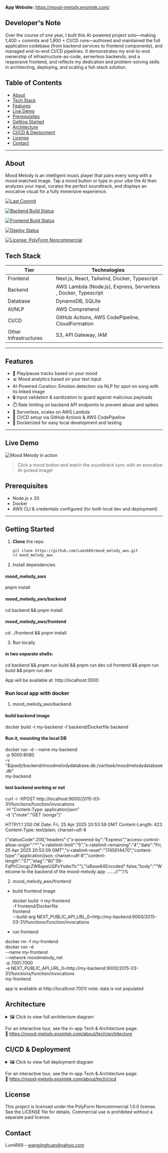 **App Website:** https://mood-melody.ensintek.com/

## Developer's Note

Over the course of one year, I built this AI-powered project solo—making 1,400 + commits and 1,800 + CI/CD runs—authored and maintained the full application codebase (from backend services to frontend components), and managed end-to-end CI/CD pipelines. It demonstrates my end-to-end ownership of infrastructure-as-code, serverless backends, and a responsive frontend, and reflects my dedication and problem-solving skills in architecting, deploying, and scaling a full-stack solution.

## Table of Contents

- [About](#about)
- [Tech Stack](#tech-stack)
- [Features](#features)
- [Live Demo](#live-demo)
- [Prerequisites](#prerequisites)
- [Getting Started](#getting-started)
- [Architecture](#architecture)
- [CI/CD & Deployment](#ci-cd--deployment)
- [License](#license)
- [Contact](#contact)

---

## About

Mood Melody is an intelligent music player that pairs every song with a mood‑matched image. Tap a mood button or type in your vibe the AI then analyzes your input, curates the perfect soundtrack, and displays an evocative visual for a fully immersive experience.

[![Last Commit](https://img.shields.io/github/last-commit/Lumi669/mood_melody_aws)](https://github.com/Lumi669/mood_melody_aws/commits)

[![Backend Build Status](https://github.com/Lumi669/mood_melody_aws/actions/workflows/build-backend.yml/badge.svg)](https://github.com/Lumi669/mood_melody_aws/actions/workflows/build-backend.yml)

[![Frontend Build Status](https://github.com/Lumi669/mood_melody_aws/actions/workflows/build-frontend.yml/badge.svg)](https://github.com/Lumi669/mood_melody_aws/actions/workflows/build-frontend.yml)

[![Deploy Status](https://img.shields.io/endpoint?url=https%3A%2F%2Fmood-melody-badges-images-prod.s3.eu-north-1.amazonaws.com%2Fdeploy-status.json)](https://mood-melody.ensintek.com/)

[![License: PolyForm Noncommercial](https://img.shields.io/badge/License-PolyForm%20Noncommercial-blue.svg)](LICENSE)

## Tech Stack

| Tier                  | Technologies                                                   |
| --------------------- | -------------------------------------------------------------- |
| Frontend              | Next.js, React, Tailwind, Docker, Typescript                   |
| Backend               | AWS Lambda (Node.js), Express, Serverless , Docker, Typescript |
| Database              | DynamoDB, SQLite                                               |
| AI/NLP                | AWS Comprehend                                                 |
| CI/CD                 | GitHub Actions, AWS CodePipeline, CloudFormation               |
| Other Infrastructures | S3, API Gateway, IAM                                           |

---

## Features

- 🎵 Play/pause tracks based on your mood
- 📊 Mood analytics based on your text input
- AI-Powered Curation: Emotion detection via NLP for spot-on song with its linked image
- 🔒 Input validation & sanitization to guard against malicious payloads
- ⏱️ Rate limiting on backend API endpoints to prevent abuse and spikes
- 🚀 Serverless, scales on AWS Lambda
- 🔄 CI/CD setup via GitHub Actions & AWS CodePipeline
- 🐳 Dockerized for easy local development and testing

---

## Live Demo

![Mood Melody in action](assets/demo.gif)

> Click a mood button and watch the soundtrack sync with an evocative AI-picked image!

## Prerequisites

- Node.js ≥ 20
- Docker
- AWS CLI & credentials configured (for both local dev and deployment)

---

## Getting Started

1. **Clone** the repo

   ```bash
   git clone https://github.com/Lumi669/mood_melody_aws.git
   cd mood_melody_aws

   ```

2. Install dependencies

#### mood_melody_aws

pnpm install

#### mood_melody_aws/backend

cd backend && pnpm install

#### mood_melody_aws/frontend

cd ../frontend && pnpm install

3. Run locally

#### in two separate shells:

cd backend && pnpm run build && pnpm run dev
cd frontend && pnpm run build && pnpm run dev

App will be available at: http://localhost:3000

### Run local app with docker

1. mood_melody_aws/backend

#### build backend image

docker build -t my-backend -f backend/Dockerfile backend

#### Run it, mounting the local DB

docker run -d --name my-backend \
 -p 9000:8080 \
 -v "$(pwd)/backend/moodmelodydatabase.db:/var/task/moodmelodydatabase.db" \
 my-backend

#### test backend working or not

curl -i -XPOST http://localhost:9000/2015-03-31/functions/function/invocations \
 -H "Content-Type: application/json" \
 -d '{"route":"GET /songs"}'

HTTP/1.1 200 OK
Date: Fri, 25 Apr 2025 20:53:59 GMT
Content-Length: 423
Content-Type: text/plain; charset=utf-8

{"statusCode":200,"headers":{"x-powered-by":"Express","access-control-allow-origin":"\*","x-ratelimit-limit":"5","x-ratelimit-remaining":"4","date":"Fri, 25 Apr 2025 20:53:59 GMT","x-ratelimit-reset":"1745614470","content-type":"application/json; charset=utf-8","content-length":"57","etag":"W/\"39-FqPhC/ocgcZW6apeUQPxYsdw7lc\""},"isBase64Encoded":false,"body":"\"Welcome to the backend of the mood-melody app .......//\""}%

2. mood_melody_aws/frontend

- build frontend image

  docker build -t my-frontend \
  -f frontend/Dockerfile \
  frontend \
  --build-arg NEXT_PUBLIC_API_URL_0=http://my-backend:9000/2015-03-31/functions/function/invocations

- run frontend

docker rm -f my-frontend  
docker run -d \
 --name my-frontend \
 --network moodmelody_net \
 -p 7001:7000 \
 -e NEXT_PUBLIC_API_URL_0=http://my-backend:9000/2015-03-31/functions/function/invocations \
 my-frontend

app is available at http://localhost:7001/
note: data is not populated

## Architecture

<details>
  <summary>🖼️ Click to view full architecture diagram</summary>

  <img src="frontend/public/architecture-border50-black.webp" alt="Mood Melody full architecture diagram" />

</details>

For an interactive tour, see the in-app Tech & Architecture page:  
🔗 https://mood-melody.ensintek.com/about/tech/architecture

## CI/CD & Deployment

<details>
  <summary>🖼️ Click to view full deployment diagram</summary>

  <img src="frontend/public/cicd-border50.webp" alt="Mood Melody full CI/CD diagram" />

</details>

For an interactive tour, see the in-app Tech & Architecture page:  
🔗 https://mood-melody.ensintek.com/about/tech/cicd

## License

This project is licensed under the PolyForm Noncommercial 1.0.0 license.
See the LICENSE file for details. Commercial use is prohibited without a separate paid license.

## Contact

Lumi669 – wangjinghuan@yahoo.com
